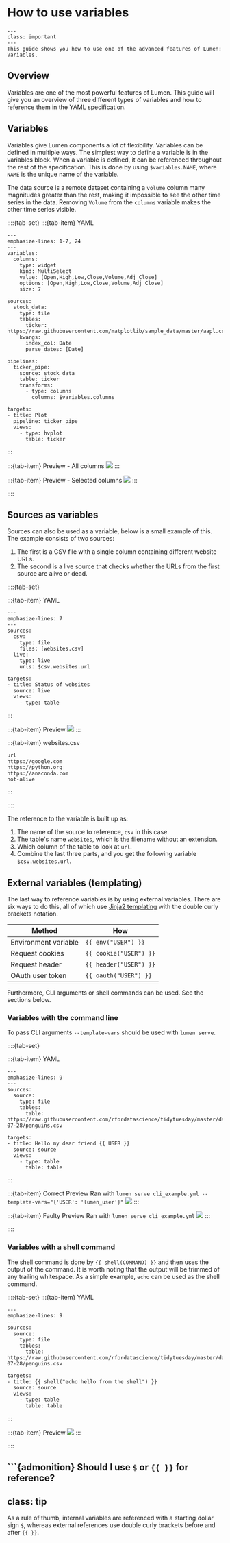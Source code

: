 # How to use variables

```{admonition} What does this guide solve?
---
class: important
---
This guide shows you how to use one of the advanced features of Lumen: Variables.
```

## Overview

Variables are one of the most powerful features of Lumen. This guide will give you an overview of three different types of variables and how to reference them in the YAML specification.

## Variables

Variables give Lumen components a lot of flexibility. Variables can be defined in multiple ways. The simplest way to define a variable is in the variables block. When a variable is defined, it can be referenced throughout the rest of the specification. This is done by using `$variables.NAME`, where `NAME` is the unique name of the variable.

The data source is a remote dataset containing a `volume` column many magnitudes greater than the rest, making it impossible to see the other time series in the data. Removing `Volume` from the `columns` variable makes the other time series visible.

::::{tab-set}
:::{tab-item} YAML

```{code-block} yaml
---
emphasize-lines: 1-7, 24
---
variables:
  columns:
    type: widget
    kind: MultiSelect
    value: [Open,High,Low,Close,Volume,Adj Close]
    options: [Open,High,Low,Close,Volume,Adj Close]
    size: 7

sources:
  stock_data:
    type: file
    tables:
      ticker: https://raw.githubusercontent.com/matplotlib/sample_data/master/aapl.csv
    kwargs:
      index_col: Date
      parse_dates: [Date]

pipelines:
  ticker_pipe:
    source: stock_data
    table: ticker
    transforms:
      - type: columns
        columns: $variables.columns

targets:
- title: Plot
  pipeline: ticker_pipe
  views:
    - type: hvplot
      table: ticker
```

:::

:::{tab-item} Preview - All columns
![](../_static/how_to/variables/variable_all.png)
:::

:::{tab-item} Preview - Selected columns
![](../_static/how_to/variables/variable_selected.png)
:::

::::


## Sources as variables

Sources can also be used as a variable, below is a small example of this. The example consists of two sources:

1. The first is a CSV file with a single column containing different website URLs.
2. The second is a live source that checks whether the URLs from the first source are alive or dead.

::::{tab-set}

:::{tab-item} YAML

```{code-block} yaml
---
emphasize-lines: 7
---
sources:
  csv:
    type: file
    files: [websites.csv]
  live:
    type: live
    urls: $csv.websites.url

targets:
- title: Status of websites
  source: live
  views:
    - type: table
```

:::

:::{tab-item} Preview
![](../_static/how_to/variables/source_variable.png)
:::

:::{tab-item} websites.csv
```{code-block} csv
url
https://google.com
https://python.org
https://anaconda.com
not-alive
```
:::

::::

The reference to the variable is built up as:

1. The name of the source to reference, `csv` in this case.
2. The table's name `websites`, which is the filename without an extension.
3. Which column of the table to look at `url`.
4. Combine the last three parts, and you get the following variable `$csv.websites.url`.


## External variables (templating)

The last way to reference variables is by using external variables. There are six ways to do this, all of which use [Jinja2 templating](https://palletsprojects.com/p/jinja/) with the double curly brackets notation.

| Method               | How                    |
|----------------------|------------------------|
| Environment variable | `{{ env("USER") }}`    |
| Request cookies      | `{{ cookie("USER") }}` |
| Request header       | `{{ header("USER") }}` |
| OAuth user token     | `{{ oauth("USER") }}`  |


Furthermore, CLI arguments or shell commands can be used. See the sections below.

### Variables with the command line

To pass CLI arguments `--template-vars` should be used with `lumen serve`.

::::{tab-set}

:::{tab-item} YAML
```{code-block} yaml
---
emphasize-lines: 9
---
sources:
  source:
    type: file
    tables:
      table: https://raw.githubusercontent.com/rfordatascience/tidytuesday/master/data/2020/2020-07-28/penguins.csv

targets:
- title: Hello my dear friend {{ USER }}
  source: source
  views:
    - type: table
      table: table
```

:::

:::{tab-item} Correct Preview
Ran with `lumen serve cli_example.yml --template-vars="{'USER': 'lumen_user'}"`
![](../_static/how_to/variables/cli_good.png)
:::

:::{tab-item} Faulty Preview
Ran with `lumen serve cli_example.yml`
![](../_static/how_to/variables/cli_bad.png)
:::

::::


### Variables with a shell command

The shell command is done by `{{ shell(COMMAND) }}` and then uses the output of the command.
It is worth noting that the output will be trimmed of any trailing whitespace.
As a simple example, `echo` can be used as the shell command.

::::{tab-set}
:::{tab-item} YAML

```{code-block} yaml
---
emphasize-lines: 9
---
sources:
  source:
    type: file
    tables:
      table: https://raw.githubusercontent.com/rfordatascience/tidytuesday/master/data/2020/2020-07-28/penguins.csv

targets:
- title: {{ shell("echo hello from the shell") }}
  source: source
  views:
    - type: table
      table: table
```

:::

:::{tab-item}  Preview
![](../_static/how_to/variables/shell.png)
:::

::::

```{admonition} Should I use `$` or `{{ }}` for reference?
---
class: tip
---
As a rule of thumb, internal variables are referenced with a starting dollar sign `$`, whereas external references use double curly brackets before and after `{{ }}`.
```
